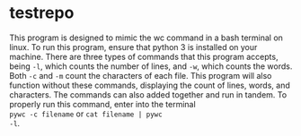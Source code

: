 # testrepo

This program is designed to mimic the wc command in a bash terminal on linux. To run this program, ensure that python 3 is 
installed on your machine. There are three types of commands that this program accepts, being <code>-l</code>, which counts the
number of lines, and <code>-w</code>, which counts the words. Both <code>-c</code> and <code>-m</code> count the characters of each file. This program will also
function without these commands, displaying the count of lines, words, and characters. The commands can also added together and run in tandem. To properly run this command, enter into the
terminal <br> <code>pywc -c filename</code> or <code>cat filename | pywc -l</code>.

